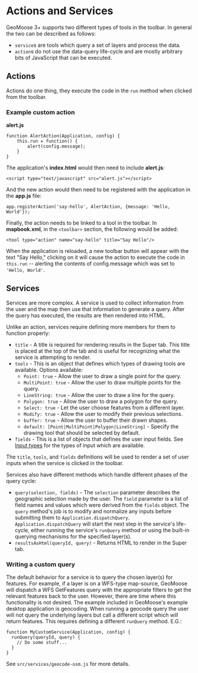 # Actions and Services

GeoMoose 3+ supports two different types of tools in the toolbar. In general the two can be described as follows:

 * `service`s are tools which query a set of layers and process the data.
 * `action`s do not use the data-query life-cycle and are mostly arbitrary
    bits of JavaScript that can be executed.

## Actions

Actions do one thing, they execute the code in the `run` method when clicked from the toolbar.

### Example custom action
**alert.js**

```
function AlertAction(Application, config) {
    this.run = function() {
        alert(config.message);
    }
}
```

The application's **index.html** would then need to include **alert.js**:

```
<script type="text/javascript" src="alert.js"></script>
```

And the new action would then need to be registered with the application in the **app.js** file:

```
app.registerAction('say-hello', AlertAction, {message: 'Hello, World'});
```

Finally, the action needs to be linked to a tool in the toolbar. In **mapbook.xml**, 
in the `<toolbar>` section, the following would be added:

```
<tool type="action" name="say-hello" title="Say Hello"/>
```

When the application is reloaded, a new toolbar button will appear with the text "Say Hello,"
clicking on it will cause the action to execute the code in `this.run` -- alerting the contents
of config.message which was set to `'Hello, World'`.


## Services

Services are more complex. A service is used to collect information from the user and the map then
use that information to generate a query.  After the query has executed, the results are then rendered
into HTML.

Unlike an action, services require defining more members for them to function properly:

 * `title` - A title is required for rendering results in the Super tab. This title is
    placed at the top of the tab and is useful for recognizing what the service
    is attempting to render.
 * `tools` - This is an object that defines which types of drawing tools are available. 
    Options available:
    * `Point: true` - Allow the user to draw a single point for the query.
    * `MultiPoint: true` - Allow the user to draw multiple points for the query.
    * `LineString: true` - Allow the user to draw a line for the query.
    * `Polygon: true` - Allow the user to draw a polygon for the query.
    * `Select: true` - Let the user choose features from a different layer.
    * `Modify: true` - Allow the user to modify their previous selections.
    * `buffer: true` - Allow the user to buffer their drawn shapes.
    * `default: [Point|MultiPoint|Polygon|LineString]` - Specify the drawing tool
      that should be selected by default.
 * `fields` - This is a list of objects that defines the user input fields.
    See [Input types](input-types.md) for the types of input which are available.
 
 The `title`, `tools`, and `fields` definitions will be used to render a set of user inputs
 when the service is clicked in the toolbar.
 
 Services also have different methods which handle different phases of the query
 cycle:
 
  * `query(selection, fields)` - The `selection` parameter describes the 
    geographic selection made by the user. The `field` parameter is a list
    of field names and values which were derived from the `fields` object.
    The `query` method's job is to modify and normalize any inputs before 
    submitting them to `Application.dispatchQuery`. `Application.dispatchQuery`
    will start the next step in the service's life-cycle, either running the
    service's `runQuery` method or using the built-in querying mechanisms
    for the specified layer(s).
 * `resultsAsHtml(queryId, query)` - Returns HTML to render in the Super tab.

### Writing a custom query

The default behavior for a service is to query the chosen layer(s) for features.
For example, if a layer is on a WFS-type map-source, GeoMoose will dispatch a WFS 
GetFeatures query with the appropriate filters to get the relevant features
back to the user. However, there are time where this functionality is not desired.
The example included in GeoMoose's example desktop application is geocoding. When
running a geocode query the user will not query the underlying layers but call
a different script which will return features.  This requires defining
a different `runQuery` method. E.G.:

```
function MyCustomService(Application, config) {
  runQuery(queryId, query) {
    // Do some stuff...
  }
}
```

See `src/services/geocode-osm.js` for more details.
    
